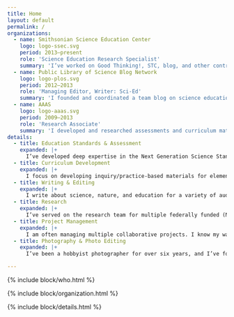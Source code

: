 ```yaml
---
title: Home
layout: default
permalink: /
organizations:
  - name: Smithsonian Science Education Center
    logo: logo-ssec.svg
    period: 2013–present
    role: 'Science Education Research Specialist'
    summary: 'I’ve worked on Good Thinking!, STC, blog, and other contributions.'
  - name: Public Library of Science Blog Network
    logo: logo-plos.svg
    period: 2012–2013
    role: 'Managing Editor, Writer: Sci-Ed'
    summary: 'I founded and coordinated a team blog on science education.'
  - name: AAAS
    logo: logo-aaas.svg
    period: 2009–2013
    role: 'Research Associate'
    summary: 'I developed and researched assessments and curriculum materials aligned to national standards for K–12 sciences.'
details:
  - title: Education Standards & Assessment
    expanded: |+
      I’ve developed deep expertise in the Next Generation Science Standards (NGSS) and their parent document, the NRC’s *Framework for K-12 Science Education*. I’m also committed to improving the quality of written and performance-based assessments through careful standards alignment.
  - title: Curriculum Development
    expanded: |+
      I focus on developing inquiry/practice-based materials for elementary and middle school science classrooms. I believe high-quality curriculum materials can be educative for both students and teachers.
  - title: Writing & Editing
    expanded: |+
      I write about science, nature, and education for a variety of audiences, including teachers, students, and the general public. As an editor, I specialize in structural and line editing and see myself as an advocate for the reader.
  - title: Research
    expanded: |+
      I’ve served on the research team for multiple federally funded (NSF, IES) science education research studies, collecting and analyzing data, including user interviews on educational products. All my work is informed by a passion for better translating existing research into practice – I spend a lot of time on Google Scholar!
  - title: Project Management
    expanded: |+
      I am often managing multiple collaborative projects. I know my way around Basecamp and Slack, and enjoy looking for ways to streamline processes and foster creativity.
  - title: Photography & Photo Editing
    expanded: |+
      I’ve been a hobbyist photographer for over six years, and I’ve found editing in Lightroom just as engaging as shooting. I’m also comfortable prepping photos for web publication.

---
```


{% include block/who.html %}

{% include block/organization.html %}

{% include block/details.html %}
